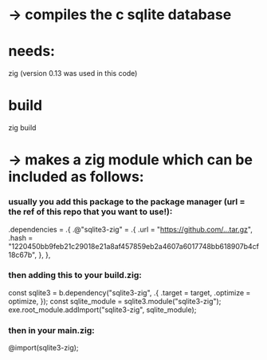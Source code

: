 # -> compiles the c sqlite database

# needs:

zig (version 0.13 was used in this code)

# build

zig build

# -> makes a zig module which can be included as follows:

### usually you add this package to the package manager (url = the ref of this repo that you want to use!):

.dependencies = .{
.@"sqlite3-zig" = .{
.url = "https://github.com/...tar.gz",
.hash = "1220450bb9feb21c29018e21a8af457859eb2a4607a6017748bb618907b4cf18c67b",
},
},

### then adding this to your build.zig:

const sqlite3 = b.dependency("sqlite3-zig", .{
.target = target,
.optimize = optimize,
});
const sqlite_module = sqlite3.module("sqlite3-zig");
exe.root_module.addImport("sqlite3-zig", sqlite_module);

### then in your main.zig:  
@import(sqlite3-zig);
